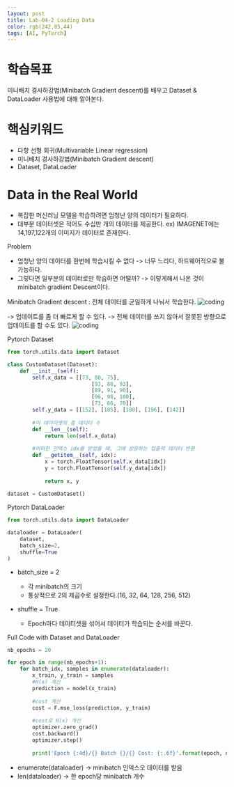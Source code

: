 ```yaml
---
layout: post
title: Lab-04-2 Loading Data
color: rgb(242,85,44)
tags: [AI, PyTorch]
---
```


# 학습목표
미니배치 경사하강법(Minibatch Gradient descent)를 배우고 Dataset & DataLoader 사용법에 대해 알아본다.

# 핵심키워드
- 다항 선형 회귀(Multivariable Linear regression)
- 미니배치 경사하강법(Minibatch Gradient descent)
- Dataset, DataLoader

# Data in the Real World
- 복잡한 머신러닝 모델을 학습하려면 엄청난 양의 데이터가 필요하다.
- 대부분 데이터셋은 적어도 수십만 개의 데이터를 제공한다.
ex) IMAGENET에는 14,197,122개의 이미지가 데이터로 존재한다.

Problem
- 엄청난 양의 데이터를 한번에 학습시킬 수 없다 -> 너무 느리다, 하드웨어적으로 불가능하다.
- 그렇다면 일부분의 데이터로만 학습하면 어떨까? -> 이렇게해서 나온 것이 minibatch gradient Descent이다.



Minibatch Gradient descent : 전체 데이터를 균일하게 나눠서 학습한다.
![coding](../../../assets/img/posts/pytorch_Lab04_1.png)

-> 업데이트를 좀 더 빠르게 할 수 있다.
-> 전체 데이터를 쓰지 않아서 잘못된 방향으로 업데이트를 할 수도 있다.
![coding](../../../assets/img/posts/pytorch_Lab04_2.png)

Pytorch Dataset
```py
from torch.utils.data import Dataset

class CustomDataset(Dataset):
    def __init__(self):
        self.x_data = [[73, 80, 75],
                           [93, 88, 93],
                           [89, 91, 90],
                           [96, 98, 100],
                           [73, 66, 70]]
        self.y_data = [[152], [185], [180], [196], [142]]
        
        #이 데이터셋의 총 데이터 수
        def __len__(self):
            return len(self.x_data)
        
        #어떠한 인덱스 idx를 받았을 때, 그에 상응하는 입출력 데이터 반환
        def __getitem__(self, idx):
            x = torch.FloatTensor(self.x_data[idx])
            y = torch.FloatTensor(self.y_data[idx])
            
            return x, y
        
dataset = CustomDataset()
```

Pytorch DataLoader
```py
from torch.utils.data import DataLoader

dataloader = DataLoader(
    dataset,
    batch_size=2,
    shuffle=True
)
```
- batch_size = 2
    - 각 minibatch의 크기
    - 통상적으로 2의 제곱수로 설정한다.(16, 32, 64, 128, 256, 512)

- shuffle = True
    - Epoch마다 데이터셋을 섞어서 데이터가 학습되는 순서를 바꾼다.

Full Code with Dataset and DataLoader
```python
nb_epochs = 20

for epoch in range(nb_epochs+1):
    for batch_idx, samples in enumerate(dataloader):
        x_train, y_train = samples
        #H(x) 계산
        prediction = model(x_train)
        
        #cost 계산
        cost = F.mse_loss(prediction, y_train)
        
        #cost로 H(x) 개선
        optimizer.zero_grad()
        cost.backward()
        optimizer.step()
        
        print('Epoch {:4d}/{} Batch {}/{} Cost: {:.6f}'.format(epoch, nb_epochs, batch_idx+1, len(dataloader), cost.item()))
```
- enumerate(dataloader) -> minibatch 인덱스오 데이터를 받음
- len(dataloader) -> 한 epoch당 minibatch 개수


